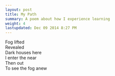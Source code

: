 ```yaml
---
layout: post
title: My Path
summary: A poem about how I experience learning
weight: 4
lastupdated: Dec 09 2014 8:27 PM
---
```


Fog lifted<br>
Revealed<br>
Dark houses here<br>
I enter the near<br>
Then out<br>
To see the fog anew
